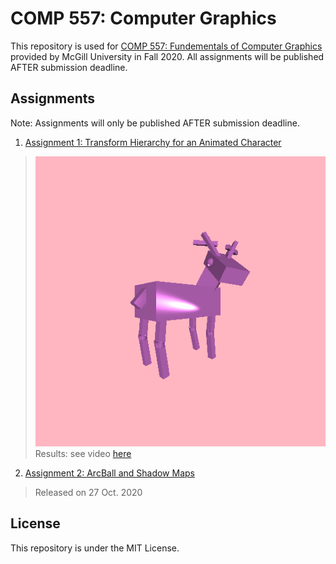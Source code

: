# COMP 557: Computer Graphics  
This repository is used for [COMP 557: Fundementals of Computer Graphics](https://www.mcgill.ca/study/2020-2021/courses/comp-557) provided by McGill University in Fall 2020. All assignments will be published AFTER submission deadline.  

## Assignments  
Note: Assignments will only be published AFTER submission deadline.  
1. [Assignment 1: Transform Hierarchy for an Animated Character](./src/comp557/a1)  
> ![yao_the_deer](./data/a1data/pengnan-yao-the-deer.png)  
> Results: see video [here](./data/a1data/yao_the_deer_pengnan.mp4)  
2. [Assignment 2: ArcBall and Shadow Maps](./src/comp557/a2)  
> Released on 27 Oct. 2020  

## License  
This repository is under the MIT License.  
